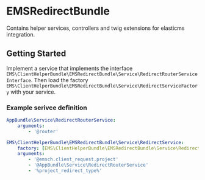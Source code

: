 # EMSRedirectBundle
Contains helper services, controllers and twig extensions for elasticms integration.
## Getting Started
Implement a service that implements the interface `EMS\ClientHelperBundle\EMSRedirectBundle\Service\RedirectRouterServiceInterface`.
Then load the factory `EMS\ClientHelperBundle\EMSRedirectBundle\Service\RedirectServiceFactory` with your service.

### Example serivce definition
```yml
AppBundle\Service\RedirectRouterService:
    arguments: 
        - '@router'

EMS\ClientHelperBundle\EMSRedirectBundle\Service\RedirectService:
    factory: [EMS\ClientHelperBundle\EMSRedirectBundle\Service\RedirectServiceFactory, create]
    arguments:
        - '@emsch.client_request.project'
        - '@AppBundle\Service\RedirectRouterService'
        - '%project_redirect_type%'
````